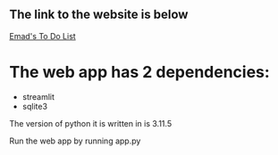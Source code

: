 ## The link to the website is below

[Emad's To Do List](https://emadstodo.streamlit.app)

# The web app has 2 dependencies:
- streamlit
- sqlite3

 The version of python it is written in is 3.11.5 

 Run the web app by running app.py
